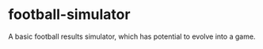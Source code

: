 # football-simulator
A basic football results simulator, which has potential to evolve into a game.
